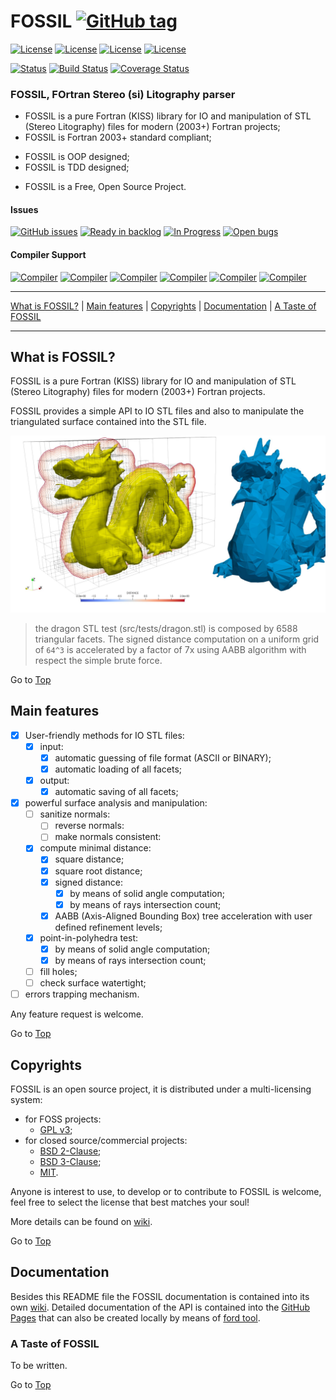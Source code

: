 <a name="top"></a>

# FOSSIL [![GitHub tag](https://img.shields.io/github/tag/szaghi/FOSSIL.svg)]()

[![License](https://img.shields.io/badge/license-GNU%20GeneraL%20Public%20License%20v3%20,%20GPLv3-blue.svg)]()
[![License](https://img.shields.io/badge/license-BSD2-red.svg)]()
[![License](https://img.shields.io/badge/license-BSD3-red.svg)]()
[![License](https://img.shields.io/badge/license-MIT-red.svg)]()

[![Status](https://img.shields.io/badge/status-stable-brightgreen.svg)]()
[![Build Status](https://travis-ci.org/szaghi/FOSSIL.svg?branch=master)](https://travis-ci.org/szaghi/FOSSIL)
[![Coverage Status](https://img.shields.io/codecov/c/github/szaghi/FOSSIL.svg)](http://codecov.io/github/szaghi/FOSSIL?branch=master)

### FOSSIL, FOrtran Stereo (si) Litography parser

+ FOSSIL is a pure Fortran (KISS) library for IO and manipulation of STL (Stereo Litography) files for modern (2003+) Fortran projects;
+ FOSSIL is Fortran 2003+ standard compliant;
- FOSSIL is OOP designed;
- FOSSIL is TDD designed;
+ FOSSIL is a Free, Open Source Project.

#### Issues
[![GitHub issues](https://img.shields.io/github/issues/szaghi/FOSSIL.svg)]()
[![Ready in backlog](https://badge.waffle.io/szaghi/FOSSIL.png?label=ready&title=Ready)](https://waffle.io/szaghi/FOSSIL)
[![In Progress](https://badge.waffle.io/szaghi/FOSSIL.png?label=in%20progress&title=In%20Progress)](https://waffle.io/szaghi/FOSSIL)
[![Open bugs](https://badge.waffle.io/szaghi/FOSSIL.png?label=bug&title=Open%20Bugs)](https://waffle.io/szaghi/FOSSIL)

#### Compiler Support

[![Compiler](https://img.shields.io/badge/GNU-v5.3.0+-orange.svg)]()
[![Compiler](https://img.shields.io/badge/Intel-v16.x+-brightgreen.svg)]()
[![Compiler](https://img.shields.io/badge/IBM%20XL-not%20tested-yellow.svg)]()
[![Compiler](https://img.shields.io/badge/g95-not%20tested-yellow.svg)]()
[![Compiler](https://img.shields.io/badge/NAG-not%20tested-yellow.svg)]()
[![Compiler](https://img.shields.io/badge/PGI-not%20tested-yellow.svg)]()

---

[What is FOSSIL?](#what-is-fossil?) | [Main features](#main-features) | [Copyrights](#copyrights) | [Documentation](#documentation) | [A Taste of FOSSIL](#a-taste-of-fossil)

---

## What is FOSSIL?

FOSSIL is a pure Fortran (KISS) library for IO and manipulation of STL (Stereo Litography) files for modern (2003+) Fortran projects.

FOSSIL provides a simple API to IO STL files and also to manipulate the triangulated surface contained into the STL file.

![dragon](doc/dragon.jpg)

> the dragon STL test (src/tests/dragon.stl) is composed by 6588 triangular facets. The signed distance computation on a uniform
> grid of `64^3` is accelerated by a factor of 7x using AABB algorithm with respect the simple brute force.

Go to [Top](#top)

## Main features

* [X] User-friendly methods for IO STL files:
    * [x] input:
        * [x] automatic guessing of file format (ASCII or BINARY);
        * [x] automatic loading of all facets;
    * [x] output:
        * [x] automatic saving of all facets;
* [x] powerful surface analysis and manipulation:
    * [ ] sanitize normals:
        * [ ] reverse normals:
        * [ ] make normals consistent:
    * [x] compute minimal distance:
        * [x] square distance;
        * [x] square root distance;
        * [x] signed distance:
            * [x] by means of solid angle computation;
            * [x] by means of rays intersection count;
        * [x] AABB (Axis-Aligned Bounding Box) tree acceleration with user defined refinement levels;
    * [x] point-in-polyhedra test:
        * [x] by means of solid angle computation;
        * [x] by means of rays intersection count;
    * [ ] fill holes;
    * [ ] check surface watertight;
* [ ] errors trapping mechanism.

Any feature request is welcome.

Go to [Top](#top)

## Copyrights

FOSSIL is an open source project, it is distributed under a multi-licensing system:

+ for FOSS projects:
  - [GPL v3](http://www.gnu.org/licenses/gpl-3.0.html);
+ for closed source/commercial projects:
  - [BSD 2-Clause](http://opensource.org/licenses/BSD-2-Clause);
  - [BSD 3-Clause](http://opensource.org/licenses/BSD-3-Clause);
  - [MIT](http://opensource.org/licenses/MIT).

Anyone is interest to use, to develop or to contribute to FOSSIL is welcome, feel free to select the license that best matches your soul!

More details can be found on [wiki](https://github.com/szaghi/FOSSIL/wiki/Copyrights).

Go to [Top](#top)

## Documentation

Besides this README file the FOSSIL documentation is contained into its own [wiki](https://github.com/szaghi/FOSSIL/wiki). Detailed documentation of the API is contained into the [GitHub Pages](http://szaghi.github.io/FOSSIL/index.html) that can also be created locally by means of [ford tool](https://github.com/cmacmackin/ford).

### A Taste of FOSSIL

To be written.

Go to [Top](#top)
